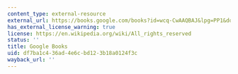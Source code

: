 ```yaml
---
content_type: external-resource
external_url: https://books.google.com/books?id=wcq-CwAAQBAJ&lpg=PP1&dq=the%20glass%20universe&pg=PP1#v=onepage&q&f=false
has_external_license_warning: true
license: https://en.wikipedia.org/wiki/All_rights_reserved
status: ''
title: Google Books
uid: df7ba1c4-36ad-4e6c-bd12-3b18a0124f3c
wayback_url: ''
---
```

